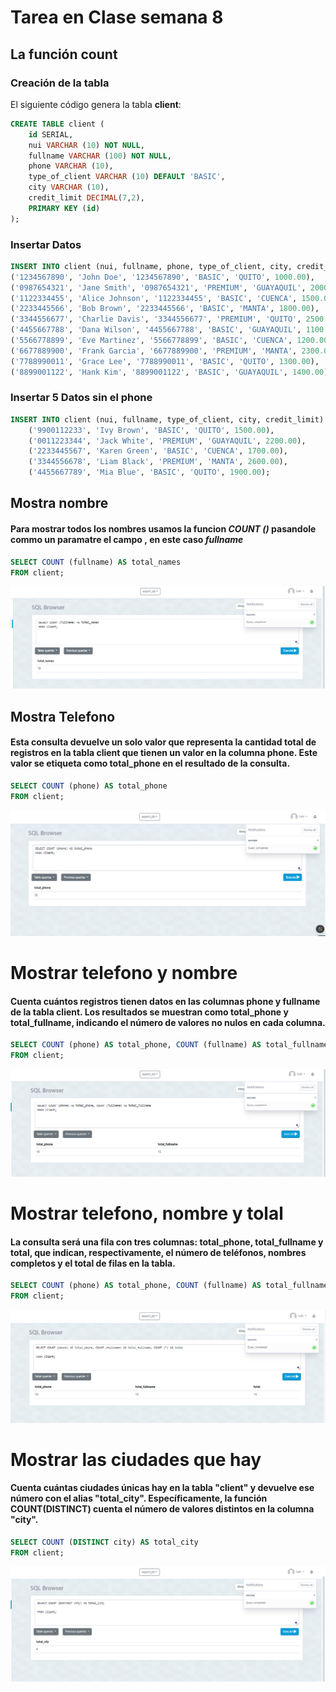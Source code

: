 # Tarea en Clase semana 8

## La función count

### Creación de la tabla 

El siguiente código genera la tabla **client**:
```sql
CREATE TABLE client (
    id SERIAL,
    nui VARCHAR (10) NOT NULL,
    fullname VARCHAR (100) NOT NULL,
    phone VARCHAR (10),
    type_of_client VARCHAR (10) DEFAULT 'BASIC',
    city VARCHAR (10), 
    credit_limit DECIMAL(7,2),
    PRIMARY KEY (id)
);

```
### Insertar Datos 
 ```sql
 INSERT INTO client (nui, fullname, phone, type_of_client, city, credit_limit) VALUES
('1234567890', 'John Doe', '1234567890', 'BASIC', 'QUITO', 1000.00),
('0987654321', 'Jane Smith', '0987654321', 'PREMIUM', 'GUAYAQUIL', 2000.00),
('1122334455', 'Alice Johnson', '1122334455', 'BASIC', 'CUENCA', 1500.00),
('2233445566', 'Bob Brown', '2233445566', 'BASIC', 'MANTA', 1800.00),
('3344556677', 'Charlie Davis', '3344556677', 'PREMIUM', 'QUITO', 2500.00),
('4455667788', 'Dana Wilson', '4455667788', 'BASIC', 'GUAYAQUIL', 1100.00),
('5566778899', 'Eve Martinez', '5566778899', 'BASIC', 'CUENCA', 1200.00),
('6677889900', 'Frank Garcia', '6677889900', 'PREMIUM', 'MANTA', 2300.00),
('7788990011', 'Grace Lee', '7788990011', 'BASIC', 'QUITO', 1300.00),
('8899001122', 'Hank Kim', '8899001122', 'BASIC', 'GUAYAQUIL', 1400.00);

```
### Insertar 5 Datos sin el phone 
```sql
INSERT INTO client (nui, fullname, type_of_client, city, credit_limit) VALUES
    ('9900112233', 'Ivy Brown', 'BASIC', 'QUITO', 1500.00),
    ('0011223344', 'Jack White', 'PREMIUM', 'GUAYAQUIL', 2200.00),
    ('2233445567', 'Karen Green', 'BASIC', 'CUENCA', 1700.00),
    ('3344556678', 'Liam Black', 'PREMIUM', 'MANTA', 2600.00),
    ('4455667789', 'Mia Blue', 'BASIC', 'QUITO', 1900.00);
```
## Mostra nombre 
#### Para mostrar todos los nombres usamos la funcion *COUNT ()* pasandole commo un paramatre el campo , en este caso *fullname*
```sql
SELECT COUNT (fullname) AS total_names
FROM client;
```
![alt text](Capturas_Clase/Captura1.png)

## Mostra Telefono 
#### Esta consulta devuelve un solo valor que representa la cantidad total de registros en la tabla client que tienen un valor en la columna phone. Este valor se etiqueta como total_phone en el resultado de la consulta.
```sql
SELECT COUNT (phone) AS total_phone
FROM client;
```
![alt text](Capturas_Clase/Captura2.png)

# Mostrar telefono y nombre 
#### Cuenta cuántos registros tienen datos en las columnas phone y fullname de la tabla client. Los resultados se muestran como total_phone y total_fullname, indicando el número de valores no nulos en cada columna.

```sql
SELECT COUNT (phone) AS total_phone, COUNT (fullname) AS total_fullname
FROM client;
```
![alt text](Capturas_Clase/Captura3.png)

# Mostrar telefono, nombre y tolal 
#### La consulta será una fila con tres columnas: total_phone, total_fullname y total, que indican, respectivamente, el número de teléfonos, nombres completos y el total de filas en la tabla.

```sql
SELECT COUNT (phone) AS total_phone, COUNT (fullname) AS total_fullname, COUNT (*) AS total
FROM client;
```
![alt text](Capturas_Clase/Captura4.png)

# Mostrar las ciudades que hay 
#### Cuenta cuántas ciudades únicas hay en la tabla "client" y devuelve ese número con el alias "total_city". Específicamente, la función COUNT(DISTINCT) cuenta el número de valores distintos en la columna "city".
```sql
SELECT COUNT (DISTINCT city) AS total_city
FROM client;
```
![alt text](Capturas_Clase/Captura5.png)
